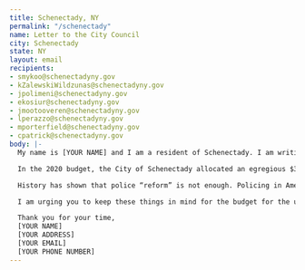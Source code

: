 ```yaml
---
title: Schenectady, NY
permalink: "/schenectady"
name: Letter to the City Council
city: Schenectady
state: NY
layout: email
recipients:
- smykoo@schenectadyny.gov
- kZalewskiWildzunas@schenectadyny.gov
- jpolimeni@schenectadyny.gov
- ekosiur@schenectadyny.gov
- jmootooveren@schenectadyny.gov
- lperazzo@schenectadyny.gov
- mporterfield@schenectadyny.gov
- cpatrick@schenectadyny.gov
body: |-
  My name is [YOUR NAME] and I am a resident of Schenectady. I am writing to demand that the Schenectady City Council adopt a city budget that prioritizes community well-being, and redirects funding away from the police and towards housing, jobs, youth programs, restorative justice and mental health workers to help the community.

  In the 2020 budget, the City of Schenectady allocated an egregious $34,368,057 to our police department. I demand that the City Council begin meaningfully defunding the Schenectady Police Department and re-allocate those funds to programs proven to more effectively promote a safe and equitable community. We need funding for community-based mental health services, substance abuse treatment services, and affordable housing programs. Police officers are not equipped to—and should not—be the first resource for every crisis. I demand a budget that reflects the actual needs of Schenectady residents.

  History has shown that police “reform” is not enough. Policing in America was developed to protect the institution of slavery. More money and training programs will not only not fix our current system, they will cause future lives to be lost to police brutality. We must take a hard look at the way the current system in place fails to serve—and in fact actively harms—our community, and come together to reimagine the role of police in our city.

  I am urging you to keep these things in mind for the budget for the upcoming fiscal year and to invest in the people, not the police.

  Thank you for your time,
  [YOUR NAME]
  [YOUR ADDRESS]
  [YOUR EMAIL]
  [YOUR PHONE NUMBER]
---
```


